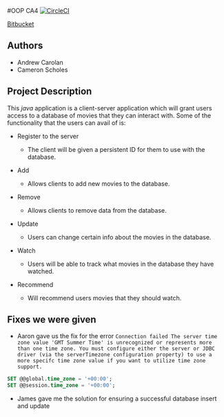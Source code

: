 #OOP CA4
[![CircleCI](https://circleci.com/bb/TheLazyHatGuy/oop-ca4.svg?style=svg&circle-token=1c06da666e5409f99be3d4a9cced46b8785e696c)](https://circleci.com/bb/TheLazyHatGuy/oop-ca4)

[Bitbucket](https://bitbucket.org/TheLazyHatGuy/oop-ca4/src/master/)

## Authors 
* Andrew Carolan
* Cameron Scholes

## Project Description
This *java* application is a client-server application which will grant users access to a database of movies that they can interact with.
Some of the functionality that the users can avail of is:
* Register to the server
    * The client will be given a persistent ID for them to use with the database.
    
* Add 
    * Allows clients to add new movies to the database.
    
* Remove
    * Allows clients to remove data from the database.
    
* Update 
    * Users can change certain info about the movies in the database.
    
* Watch
    * Users will be able to track what movies in the database they have watched.
    
* Recommend
    * Will recommend users movies that they should watch.
    
## Fixes we were given
* Aaron gave us the fix for the error `Connection failed The server time zone value 'GMT Summer Time' is unrecognized or represents more than one time zone. You must configure either the server or JDBC driver (via the serverTimezone configuration property) to use a more specifc time zone value if you want to utilize time zone support.`

```sql
SET @@global.time_zone = '+00:00';
SET @@session.time_zone = '+00:00';
```

* James gave me the solution for ensuring a successful database insert and update